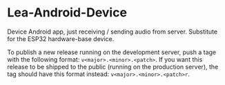 # Lea-Android-Device

<!-- [![Build](https://github.com/Lea-Voc/Lea-Android-Device/actions/workflows/build.yml/badge.svg)](https://github.com/Lea-Voc/Lea-Android-Device/actions/workflows/build.yml) -->

Device Android app, just receiving / sending audio from server. Substitute for the ESP32 hardware-base device.

To publish a new release running on the development server, push a tage with the following format: `v<major>.<minor>.<patch>`.
If you want this release to be shipped to the public (running on the production server), the tag should have this format instead: `v<major>.<minor>.<patch>r`.
